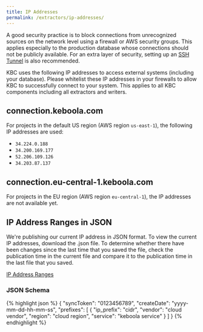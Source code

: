 ```yaml
---
title: IP Addresses
permalink: /extractors/ip-addresses/
---
```


A good security practice is to block connections from unrecognized sources on the network level using a firewall or AWS security groups. 
This applies especially to the production database whose connections should not be publicly available. 
For an extra layer of security, setting up an 
[SSH Tunnel](https://help.keboola.com/extractors/database/#connecting-to-database) is also recommended.

KBC uses the following IP addresses to access external systems (including your database). Please whitelist these IP addresses in your 
firewalls to allow KBC to successfully connect to your system. This applies to all KBC components
including all extractors and writers.

## connection.keboola.com
For projects in the default US region (AWS region `us-east-1`), the following IP addresses are used:

- `34.224.0.188`
- `34.200.169.177`
- `52.206.109.126`
- `34.203.87.137`

## connection.eu-central-1.keboola.com
For projects in the EU region (AWS region `eu-central-1`), the IP addresses are not available yet.

## IP Address Ranges in JSON

We're publishing our current IP address in JSON format. To view the current IP addresses, download the .json file. To determine whether there have been changes since the last time that you saved the file, check the publication time in the current file and compare it to the publication time in the last file that you saved.

[IP Address Ranges](https://help.keboola.com/extractors/ip-addresses/kbc-public-ip.json)

### JSON Schema

{% highlight json %}
{
    "syncToken": "0123456789",
    "createDate": "yyyy-mm-dd-hh-mm-ss",
    "prefixes": [
        {
            "ip_prefix": "cidr",
            "vendor": "cloud vendor",
            "region": "cloud region",
            "service": "keboola service"
        }
    ]
}
{% endhighlight %}
